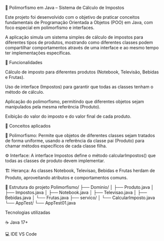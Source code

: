 🧠 Polimorfismo em Java – Sistema de Cálculo de Impostos

Este projeto foi desenvolvido com o objetivo de praticar conceitos fundamentais de Programação Orientada a Objetos (POO) em Java, com foco especial em polimorfismo e interfaces.

A aplicação simula um sistema simples de cálculo de impostos para diferentes tipos de produtos, mostrando como diferentes classes podem compartilhar comportamentos através de uma interface e ao mesmo tempo ter implementações específicas.

🚀 Funcionalidades

Cálculo de imposto para diferentes produtos (Notebook, Televisão, Bebidas e Frutas).

Uso de interface (Impostos) para garantir que todas as classes tenham o método de cálculo.

Aplicação do polimorfismo, permitindo que diferentes objetos sejam manipulados pela mesma referência (Produto).

Exibição do valor do imposto e do valor final de cada produto.

🧩 Conceitos aplicados

🔁 Polimorfismo: Permite que objetos de diferentes classes sejam tratados de forma uniforme, usando a referência da classe pai (Produto) para chamar métodos específicos de cada classe filha.

⚙️ Interface: A interface Impostos define o método calcularImpostos() que todas as classes de produto devem implementar.

🏗️ Herança: As classes Notebook, Televisao, Bebidas e Frutas herdam de Produto, aproveitando atributos e comportamentos comuns.

📂 Estrutura do projeto
Polimorfismo/
├── Dominio/
│   ├── Produto.java
│   ├── Impostos.java
│   ├── Notebook.java
│   ├── Televisao.java
│   ├── Bebidas.java
│   └── Frutas.java
├── servico/
│   └── CalcularImposto.java
└── AppTest/
    └── AppTest01.java

Tecnologias utilizadas

☕ Java 17+

💻 IDE VS Code


